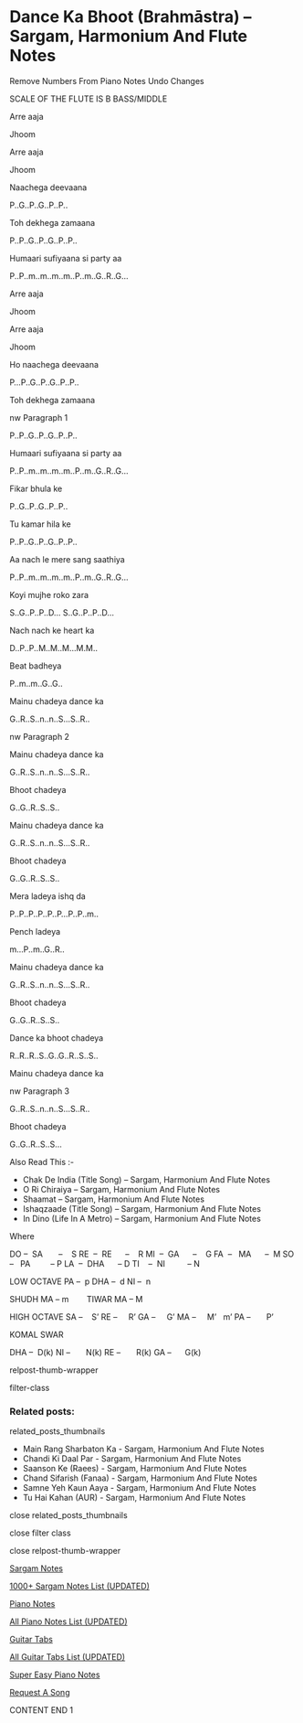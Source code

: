
# Dance Ka Bhoot (Brahmāstra) – Sargam, Harmonium And Flute Notes

Remove Numbers From Piano Notes
Undo Changes

SCALE OF THE FLUTE IS B BASS/MIDDLE

Arre aaja

Jhoom

Arre aaja

Jhoom

Naachega deevaana

P..G..P..G..P..P..

Toh dekhega zamaana

P..P..G..P..G..P..P..

Humaari sufiyaana si party aa

P..P..m..m..m..m..P..m..G..R..G…

Arre aaja

Jhoom

Arre aaja

Jhoom

Ho naachega deevaana

P…P..G..P..G..P..P..

Toh dekhega zamaana

nw Paragraph 1

P..P..G..P..G..P..P..

Humaari sufiyaana si party aa

P..P..m..m..m..m..P..m..G..R..G…

Fikar bhula ke

P..G..P..G..P..P..

Tu kamar hila ke

P..P..G..P..G..P..P..

Aa nach le mere sang saathiya

P..P..m..m..m..m..P..m..G..R..G…

Koyi mujhe roko zara

S..G..P..P..D… S..G..P..P..D…

Nach nach ke heart ka

D..P..P..M..M..M…M.M..

Beat badheya

P..m..m..G..G..

Mainu chadeya dance ka

G..R..S..n..n..S…S..R..

nw Paragraph 2

Mainu chadeya dance ka

G..R..S..n..n..S…S..R..

Bhoot chadeya

G..G..R..S..S..

Mainu chadeya dance ka

G..R..S..n..n..S…S..R..

Bhoot chadeya

G..G..R..S..S..

Mera ladeya ishq da

P..P..P..P..P..P…P..P..m..

Pench ladeya

m…P..m..G..R..

Mainu chadeya dance ka

G..R..S..n..n..S…S..R..

Bhoot chadeya

G..G..R..S..S..

Dance ka bhoot chadeya

R..R..R..S..G..G..R..S..S..

Mainu chadeya dance ka

nw Paragraph 3

G..R..S..n..n..S…S..R..

Bhoot chadeya

G..G..R..S..S…

Also Read This :-

* Chak De India (Title Song) – Sargam, Harmonium And Flute Notes
* O Ri Chiraiya – Sargam, Harmonium And Flute Notes
* Shaamat – Sargam, Harmonium And Flute Notes
* Ishaqzaade (Title Song) – Sargam, Harmonium And Flute Notes
* In Dino (Life In A Metro) – Sargam, Harmonium And Flute Notes

Where

DO –  SA       –    S
RE  –  RE      –    R
MI  –  GA      –    G
FA  –   MA      –  M
SO  –   PA         – P
LA  –  DHA      – D
TI    –  NI          – N

LOW OCTAVE
PA –  p
DHA –  d
NI –  n

SHUDH MA – m        TIWAR MA – M

HIGH OCTAVE
SA –    S’
RE –     R’
GA –     G’
MA –     M’   m’
PA –       P’

KOMAL SWAR

DHA –  D(k)
NI –       N(k)
RE –       R(k)
GA –      G(k)

relpost-thumb-wrapper

filter-class

### Related posts:

related_posts_thumbnails

* Main Rang Sharbaton Ka - Sargam, Harmonium And Flute Notes
* Chandi Ki Daal Par - Sargam, Harmonium And Flute Notes
* Saanson Ke (Raees) - Sargam, Harmonium And Flute Notes
* Chand Sifarish (Fanaa) - Sargam, Harmonium And Flute Notes
* Samne Yeh Kaun Aaya - Sargam, Harmonium And Flute Notes
* Tu Hai Kahan (AUR) - Sargam, Harmonium And Flute Notes

close related_posts_thumbnails

close filter class

close relpost-thumb-wrapper

[Sargam Notes](https://www.notationsworld.com/sargam-notes.html)

[1000+ Sargam Notes List (UPDATED)](https://www.notationsworld.com/all-songs-list-sargam-notes.html)

[Piano Notes](https://www.notationsworld.com/piano-notes.html)

[All Piano Notes List (UPDATED)](https://www.notationsworld.com/all-songs-list-piano-notes.html)

[Guitar Tabs](https://www.notationsworld.com/guitar-tabs.html)

[All Guitar Tabs List (UPDATED)](https://www.notationsworld.com/all-songs-list-guitar-tabs.html)

[Super Easy Piano Notes](https://studywall.in/)

[Request A Song](https://www.notationsworld.com/request-a-song.html)

CONTENT END 1

